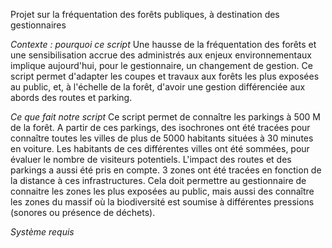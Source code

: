 Projet sur la fréquentation des forêts publiques, à destination des gestionnaires

*Contexte : pourquoi ce script*
  Une hausse de la fréquentation des forêts et une sensibilisation accrue des administrés aux enjeux environnementaux implique aujourd'hui, pour le gestionnaire, un changement de gestion. Ce script permet d'adapter les coupes et travaux aux forêts les plus exposées au public, et, à l'échelle de la forêt, d'avoir une gestion différenciée aux abords des routes et parking. 

*Ce que fait notre script*
 Ce script permet de connaître les parkings à 500 M de la forêt. 
A partir de ces parkings, des isochrones ont été tracées pour connaître toutes les villes de plus de 5000 habitants situées à 30 minutes en voiture. Les habitants de ces différentes villes ont été sommées, pour évaluer le nombre de visiteurs potentiels. 
L'impact des routes et des parkings a aussi été pris en compte. 3 zones ont été tracées en fonction de la distance à ces infrastructures. Cela doit permettre au gestionnaire de connaitre les zones les plus exposées au public, mais aussi des connaître les zones du massif où la biodiversité est soumise à différentes pressions (sonores ou présence de déchets). 


*Système requis*

